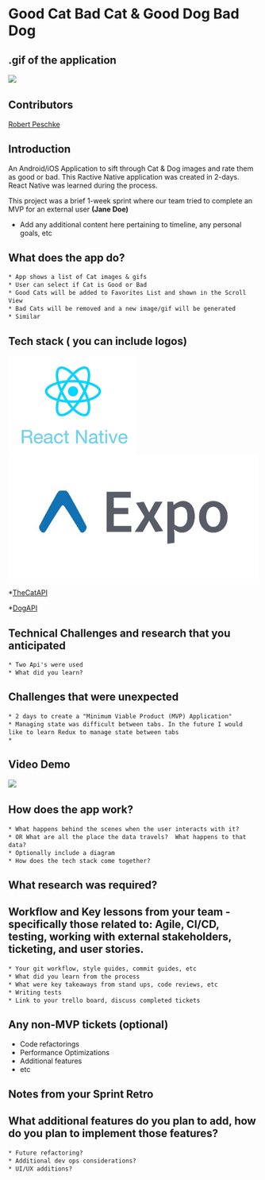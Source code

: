 # Good Cat Bad Cat & Good Dog Bad Dog

## .gif of the application

![](20191113-100729-480x986.gif)

## Contributors

[Robert Peschke](https://github.com/RSP531)

## Introduction

An Android/iOS Application to sift through Cat & Dog images and rate them as good or bad. This Ractive Native application was created in 2-days. React Native was learned during the process.

This project was a brief 1-week sprint where our team tried to complete an MVP for an external user **(Jane Doe)**

 - Add any additional content here pertaining to timeline, any personal goals, etc
 

## What does the app do? 

    * App shows a list of Cat images & gifs
    * User can select if Cat is Good or Bad
    * Good Cats will be added to Favorites List and shown in the Scroll View
    * Bad Cats will be removed and a new image/gif will be generated
    * Similar 
    
## Tech stack ( you can include logos)
 ![](React_Native_logo.png)
 ![](Expo.jpeg)

 *[TheCatAPI](https://thecatapi.com/)
 
 *[DogAPI](https://dog.ceo/dog-api/)

## Technical Challenges and research that you anticipated

    * Two Api's were used 
    * What did you learn?
  
## Challenges that were unexpected

    * 2 days to create a "Minimum Viable Product (MVP) Application"
    * Managing state was difficult between tabs. In the future I would like to learn Redux to manage state between tabs
    *
  
## Video Demo

![](second.gif)
  
## How does the app work?

    * What happens behind the scenes when the user interacts with it? 
    * OR What are all the place the data travels?  What happens to that data?
    * Optionally include a diagram
    * How does the tech stack come together?

## What research was required?

## Workflow and Key lessons from your team - specifically those related to: Agile, CI/CD, testing, working with external stakeholders, ticketing, and user stories.

    * Your git workflow, style guides, commit guides, etc
    * What did you learn from the process
    * What were key takeaways from stand ups, code reviews, etc
    * Writing tests
    * Link to your trello board, discuss completed tickets

## Any non-MVP tickets (optional)

 - Code refactorings
 - Performance Optimizations
 - Additional features
 - etc

## Notes from your Sprint Retro



## What additional features do you plan to add, how do you plan to implement those features?

    * Future refactoring?
    * Additional dev ops considerations?
    * UI/UX additions?

